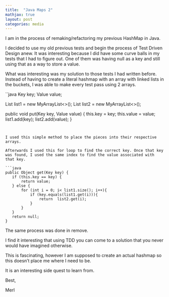 ```yaml
---
title:  "Java Maps 2"
mathjax: true
layout: post
categories: media
---
```



I am in the process of remaking/refactoring my previous HashMap in Java.

I decided to use my old previous tests and begin the process of Test Driven Design anew. It was interesting because I did have some curve balls in my tests that I had to figure out. One of them was having null as a key and still using that as a way to store a value.

What was interesting was my solution to those tests I had written before. Instead of having to create a literal hashmap with an array with linked lists in the buckets, I was able to make every test pass using 2 arrays.

``java
Key key;
Value value;

List<Object> list1 = new MyArrayList<>();
List<Object> list2 = new MyArrayList<>();


public void put(Key key, Value value) {
   this.key = key;
   this.value = value;
   list1.add(key);
   list2.add(value);
}
```


I used this simple method to place the pieces into their respective arrays.

Afterwards I used this for loop to find the correct key. Once that key was found, I used the same index to find the value associated with that key.

```java
public Object get(Key key) {
   if (this.key == key) {
       return value;
   } else {
       for (int i = 0; i< list1.size(); i++){
           if (key.equals(list1.get(i))){
               return  list2.get(i);
           }
       }
   }
   return null;
}
```

The same process was done in remove.

I find it interesting that using TDD you can come to a solution that you never would have imagined otherwise.

This is fascinating, however I am supposed to create an actual hashmap so this doesn’t place me where I need to be.

It is an interesting side quest to learn from.

Best,

Merl
